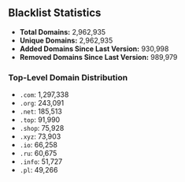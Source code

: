 ## Blacklist Statistics

- **Total Domains:** 2,962,935
- **Unique Domains:** 2,962,935
- **Added Domains Since Last Version:** 930,998
- **Removed Domains Since Last Version:** 989,979

### Top-Level Domain Distribution

-  `.com`: 1,297,338
-  `.org`: 243,091
-  `.net`: 185,513
-  `.top`: 91,990
-  `.shop`: 75,928
-  `.xyz`: 73,903
-  `.io`: 66,258
-  `.ru`: 60,675
-  `.info`: 51,727
-  `.pl`: 49,266
